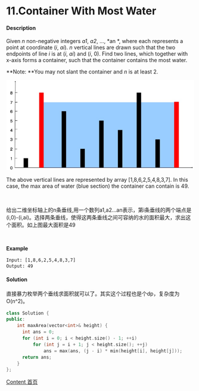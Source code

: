 # 11.Container With Most Water

#### Description

Given *n* non-negative integers *a1*, *a2*, ..., *an *, where each represents a point at coordinate (*i*, *ai*). *n* vertical lines are drawn such that the two endpoints of line *i* is at (*i*, *ai*) and (*i*, 0). Find two lines, which together with x-axis forms a container, such that the container contains the most water.

**Note: **You may not slant the container and *n* is at least 2.

![1](../img/question_11.jpg)

The above vertical lines are represented by array [1,8,6,2,5,4,8,3,7]. In this case, the max area of water (blue section) the container can contain is 49.

<br>

给出二维坐标轴上的n条垂线,用一个数列a1,a2...an表示，第i条垂线的两个端点是(i,0)-(i,ai)。选择两条垂线，使得这两条垂线之间可容纳的水的面积最大，求出这个面积。如上图最大面积是49

<br>

**Example**


```
Input: [1,8,6,2,5,4,8,3,7]
Output: 49
```



#### Solution

直接暴力枚举两个垂线求面积就可以了。其实这个过程也是个dp，复杂度为O(n^2)。

```c++
class Solution {
public:
    int maxArea(vector<int>& height) {
      int ans = 0;
      for (int i = 0; i < height.size() - 1; ++i) 
          for (int j = i + 1; j < height.size(); ++j)
              ans = max(ans, (j - i) * min(height[i], height[j]));
      return ans;
    }
};
```



[Content   首页](../README.md)

